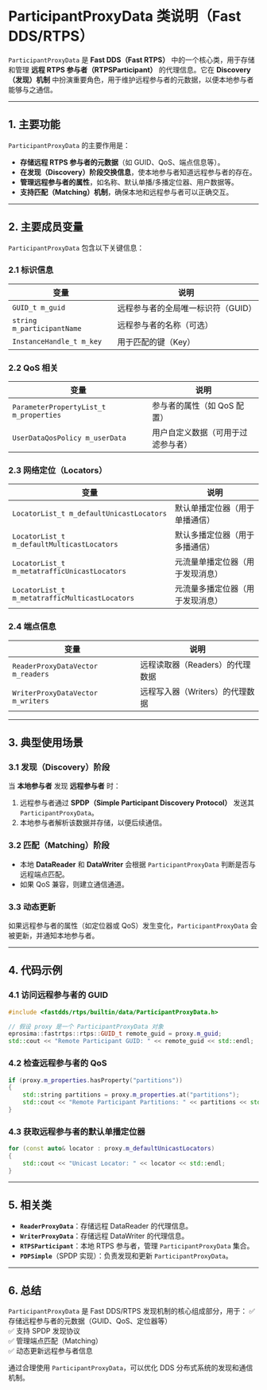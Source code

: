 # **ParticipantProxyData 类说明（Fast DDS/RTPS）**

`ParticipantProxyData` 是 **Fast DDS（Fast RTPS）** 中的一个核心类，用于存储和管理 **远程 RTPS 参与者（RTPSParticipant）** 的代理信息。它在 **Discovery（发现）机制** 中扮演重要角色，用于维护远程参与者的元数据，以便本地参与者能够与之通信。

---

## **1. 主要功能**
`ParticipantProxyData` 的主要作用是：
- **存储远程 RTPS 参与者的元数据**（如 GUID、QoS、端点信息等）。
- **在发现（Discovery）阶段交换信息**，使本地参与者知道远程参与者的存在。
- **管理远程参与者的属性**，如名称、默认单播/多播定位器、用户数据等。
- **支持匹配（Matching）机制**，确保本地和远程参与者可以正确交互。

---

## **2. 主要成员变量**
`ParticipantProxyData` 包含以下关键信息：

### **2.1 标识信息**
| 变量 | 说明 |
|------|------|
| `GUID_t m_guid` | 远程参与者的全局唯一标识符（GUID） |
| `string m_participantName` | 远程参与者的名称（可选） |
| `InstanceHandle_t m_key` | 用于匹配的键（Key） |

### **2.2 QoS 相关**
| 变量 | 说明 |
|------|------|
| `ParameterPropertyList_t m_properties` | 参与者的属性（如 QoS 配置） |
| `UserDataQosPolicy m_userData` | 用户自定义数据（可用于过滤参与者） |

### **2.3 网络定位（Locators）**
| 变量 | 说明 |
|------|------|
| `LocatorList_t m_defaultUnicastLocators` | 默认单播定位器（用于单播通信） |
| `LocatorList_t m_defaultMulticastLocators` | 默认多播定位器（用于多播通信） |
| `LocatorList_t m_metatrafficUnicastLocators` | 元流量单播定位器（用于发现消息） |
| `LocatorList_t m_metatrafficMulticastLocators` | 元流量多播定位器（用于发现消息） |

### **2.4 端点信息**
| 变量 | 说明 |
|------|------|
| `ReaderProxyDataVector m_readers` | 远程读取器（Readers）的代理数据 |
| `WriterProxyDataVector m_writers` | 远程写入器（Writers）的代理数据 |

---

## **3. 典型使用场景**
### **3.1 发现（Discovery）阶段**
当 **本地参与者** 发现 **远程参与者** 时：
1. 远程参与者通过 **SPDP（Simple Participant Discovery Protocol）** 发送其 `ParticipantProxyData`。
2. 本地参与者解析该数据并存储，以便后续通信。

### **3.2 匹配（Matching）阶段**
- 本地 **DataReader** 和 **DataWriter** 会根据 `ParticipantProxyData` 判断是否与远程端点匹配。
- 如果 QoS 兼容，则建立通信通道。

### **3.3 动态更新**
如果远程参与者的属性（如定位器或 QoS）发生变化，`ParticipantProxyData` 会被更新，并通知本地参与者。

---

## **4. 代码示例**
### **4.1 访问远程参与者的 GUID**
```cpp
#include <fastdds/rtps/builtin/data/ParticipantProxyData.h>

// 假设 proxy 是一个 ParticipantProxyData 对象
eprosima::fastrtps::rtps::GUID_t remote_guid = proxy.m_guid;
std::cout << "Remote Participant GUID: " << remote_guid << std::endl;
```

### **4.2 检查远程参与者的 QoS**
```cpp
if (proxy.m_properties.hasProperty("partitions"))
{
    std::string partitions = proxy.m_properties.at("partitions");
    std::cout << "Remote Participant Partitions: " << partitions << std::endl;
}
```

### **4.3 获取远程参与者的默认单播定位器**
```cpp
for (const auto& locator : proxy.m_defaultUnicastLocators)
{
    std::cout << "Unicast Locator: " << locator << std::endl;
}
```

---

## **5. 相关类**
- **`ReaderProxyData`**：存储远程 DataReader 的代理信息。
- **`WriterProxyData`**：存储远程 DataWriter 的代理信息。
- **`RTPSParticipant`**：本地 RTPS 参与者，管理 `ParticipantProxyData` 集合。
- **`PDPSimple`**（SPDP 实现）：负责发现和更新 `ParticipantProxyData`。

---

## **6. 总结**
`ParticipantProxyData` 是 Fast DDS/RTPS 发现机制的核心组成部分，用于：
✅ 存储远程参与者的元数据（GUID、QoS、定位器等）  
✅ 支持 SPDP 发现协议  
✅ 管理端点匹配（Matching）  
✅ 动态更新远程参与者信息  

通过合理使用 `ParticipantProxyData`，可以优化 DDS 分布式系统的发现和通信机制。
